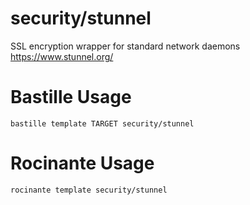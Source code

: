 # security/stunnel
SSL encryption wrapper for standard network daemons
https://www.stunnel.org/

# Bastille Usage
```shell
bastille template TARGET security/stunnel
```

# Rocinante Usage
```shell
rocinante template security/stunnel
```
